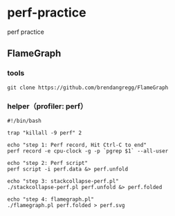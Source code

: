 # perf-practice
perf practice

## FlameGraph

### tools
```
git clone https://github.com/brendangregg/FlameGraph
```

### helper（profiler: perf）
```shell
#!/bin/bash

trap "killall -9 perf" 2

echo "step 1: Perf record, Hit Ctrl-C to end"
perf record -e cpu-clock -g -p `pgrep $1` --all-user

echo "step 2: Perf script"
perf script -i perf.data &> perf.unfold

echo "step 3: stackcollapse-perf.pl"
./stackcollapse-perf.pl perf.unfold &> perf.folded

echo "step 4: flamegraph.pl"
./flamegraph.pl perf.folded > perf.svg

```
